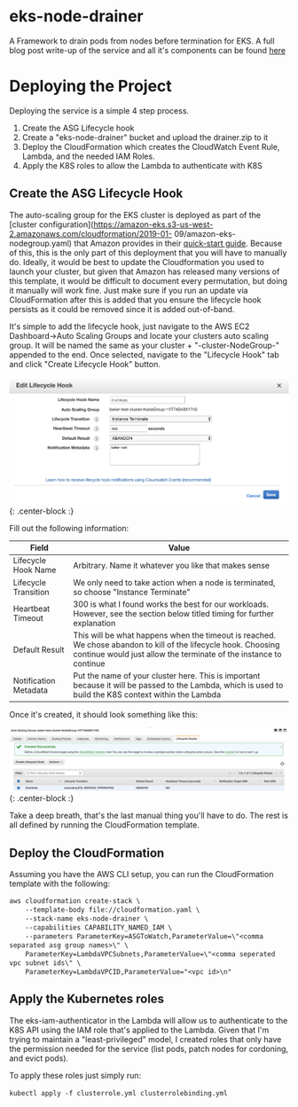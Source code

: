 # eks-node-drainer

A Framework to drain pods from nodes before termination for EKS.  A full blog post write-up of the service and all it's components can be found [here](https://ryanbaker.io/2019-09-04-eks-node-drainer/)

# Deploying the Project

Deploying the service is a simple 4 step process.

1. Create the ASG Lifecycle hook
2. Create a "eks-node-drainer" bucket and upload the drainer.zip to it
3. Deploy the CloudFormation which creates the CloudWatch Event Rule, Lambda, and the needed IAM Roles.
4. Apply the K8S roles to allow the Lambda to authenticate with K8S

## Create the ASG Lifecycle Hook

The auto-scaling group for the EKS cluster is deployed as part of the [cluster configuration](https://amazon-eks.s3-us-west-2.amazonaws.com/cloudformation/2019-01-
09/amazon-eks-nodegroup.yaml) that Amazon provides in their [quick-start guide](https://s3.amazonaws.com/aws-quickstart/quickstart-amazon-eks/doc/amazon-eks-architecture.pdf).  Because of this, this is the only part of this deployment that you will have to manually do.  Ideally, it would be best to update the Cloudformation you used to launch your cluster, but given that Amazon has released many versions of this template, it would be difficult to document every permutation, but doing it manually will work fine.  Just make sure if you run an update via CloudFormation after this is added that you ensure the lifecycle hook persists as it could be removed since it is added out-of-band.

It's simple to add the lifecycle hook, just navigate to the AWS EC2 Dashboard->Auto Scaling Groups and locate your clusters auto scaling group.  It will be named the same as your cluster + "-cluster-NodeGroup-<random string>" appended to the end.  Once selected, navigate to the "Lifecycle Hook" tab and click "Create Lifecycle Hook" button.

![Create Lifecycle Hook](https://github.com/ryan-a-baker/ryanbakerio/blob/master/img/lifecyclehookcreate.png?raw=true){: .center-block :}

Fill out the following information:

| Field | Value |
| ----- | ----- |
| Lifecycle Hook Name | Arbitrary.  Name it whatever you like that makes sense |
| Lifecycle Transition | We only need to take action when a node is terminated, so choose "Instance Terminate" |
| Heartbeat Timeout | 300 is what I found works the best for our workloads.  However, see the section below titled timing for further explanation |
| Default Result | This will be what happens when the timeout is reached.  We chose abandon to kill of the lifecycle hook.  Choosing continue would just allow the terminate of the instance to continue |
| Notification Metadata | Put the name of your cluster here.  This is important because it will be passed to the Lambda, which is used to build the K8S context within the Lambda |

Once it's created, it should look something like this:

![Lifecycle Hook Created](https://github.com/ryan-a-baker/ryanbakerio/blob/master/img/lifecyclehookcreated.png?raw=true){: .center-block :}

Take a deep breath, that's the last manual thing you'll have to do.  The rest is all defined by running the CloudFormation template.

##  Deploy the CloudFormation

Assuming you have the AWS CLI setup, you can run the CloudFormation template with the following:

```
aws cloudformation create-stack \
    --template-body file://cloudformation.yaml \
    --stack-name eks-node-drainer \
    --capabilities CAPABILITY_NAMED_IAM \
    --parameters ParameterKey=ASGToWatch,ParameterValue=\"<comma separated asg group names>\" \
    ParameterKey=LambdaVPCSubnets,ParameterValue=\"<comma seperated vpc subnet ids\" \
    ParameterKey=LambdaVPCID,ParameterValue="<vpc id>\n"
```

##  Apply the Kubernetes roles

The eks-iam-authenticator in the Lambda will allow us to authenticate to the K8S API using the IAM role that's applied to the Lambda.  Given that I'm trying to maintain a "least-privileged" model, I created roles that only have the permission needed for the service (list pods, patch nodes for cordoning, and evict pods).

To apply these roles just simply run:

```kubectl apply -f clusterrole.yml clusterrolebinding.yml```
